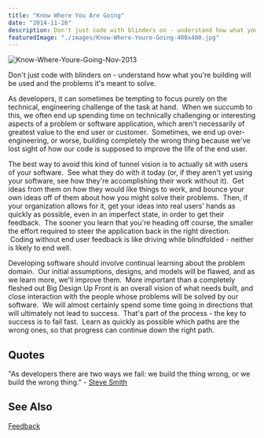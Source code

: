 ```yaml
---
title: "Know Where You Are Going"
date: "2014-11-26"
description: Don't just code with blinders on - understand how what you're building will be used and the problems it's meant to solve.
featuredImage: "./images/Know-Where-Youre-Going-400x400.jpg"
---
```


![Know-Where-Youre-Going-Nov-2013](images/Know-Where-Youre-Going-400x400.jpg)

Don't just code with blinders on - understand how what you're building will be used and the problems it's meant to solve.

As developers, it can sometimes be tempting to focus purely on the technical, engineering challenge of the task at hand.  When we succumb to this, we often end up spending time on technically challenging or interesting aspects of a problem or software application, which aren't necessarily of greatest value to the end user or customer.  Sometimes, we end up over-engineering, or worse, building completely the wrong thing because we've lost sight of how our code is supposed to improve the life of the end user.

The best way to avoid this kind of tunnel vision is to actually sit with users of your software.  See what they do with it today (or, if they aren't yet using your software, see how they're accomplishing their work without it).  Get ideas from them on how they would like things to work, and bounce your own ideas off of them about how you might solve their problems.  Then, if your organization allows for it, get your ideas into real users' hands as quickly as possible, even in an imperfect state, in order to get their feedback.  The sooner you learn that you're heading off course, the smaller the effort required to steer the application back in the right direction.  Coding without end user feedback is like driving while blindfolded - neither is likely to end well.

Developing software should involve continual learning about the problem domain.  Our initial assumptions, designs, and models will be flawed, and as we learn more, we'll improve them.  More important than a completely fleshed out Big Design Up Front is an overall vision of what needs built, and close interaction with the people whose problems will be solved by our software.  We will almost certainly spend some time going in directions that will ultimately not lead to success.  That's part of the process - the key to success is to fail fast.  Learn as quickly as possible which paths are the wrong ones, so that progress can continue down the right path.

## Quotes

"As developers there are two ways we fail: we build the thing wrong, or we build the wrong thing." - [Steve Smith](http://ardalis.com/)

## See Also

[Feedback](/values/feedback)
